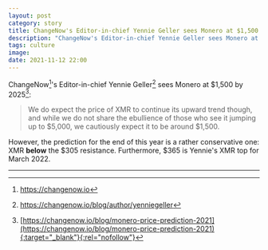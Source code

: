 ```yaml
---
layout: post
category: story
title: ChangeNow's Editor-in-chief Yennie Geller sees Monero at $1,500 by 2025
description: "ChangeNow's Editor-in-chief Yennie Geller sees Monero at $1,500 by 2025."
tags: culture
image: 
date: 2021-11-12 22:00
---
```


ChangeNow[^1]'s Editor-in-chief Yennie Geller[^2] sees Monero at $1,500 by 2025[^3]:

> We do expect the price of XMR to continue its upward trend though, and while we do not share the ebullience of those who see it jumping up to $5,000, we cautiously expect it to be around $1,500.

However, the prediction for the end of this year is a rather conservative one: XMR **below** the $305 resistance. Furthermore, $365 is Yennie's XMR top for March 2022.



---

[^1]: https://changenow.io
[^2]: https://changenow.io/blog/author/yenniegeller
[^3]: [https://changenow.io/blog/monero-price-prediction-2021](https://changenow.io/blog/monero-price-prediction-2021){:target="_blank"}{:rel="nofollow"}
